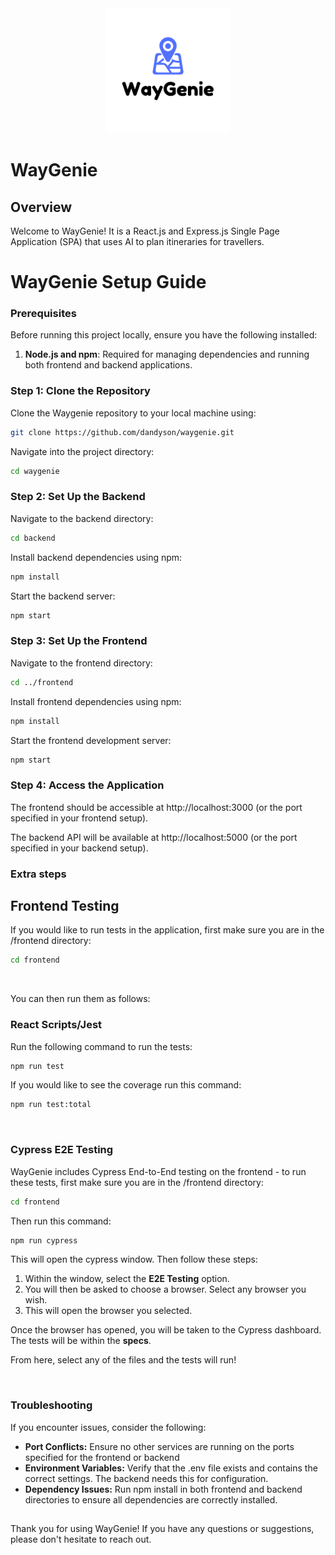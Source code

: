 <div align="center">
    <img src="frontend/public/waygenie-logo.png" alt="WayGenie Logo" width="200">
</div>

# WayGenie

## Overview

Welcome to WayGenie! It is a React.js and Express.js Single Page Application (SPA) that uses AI to plan itineraries for travellers.


# WayGenie Setup Guide

### Prerequisites

Before running this project locally, ensure you have the following installed:

1. **Node.js and npm**: Required for managing dependencies and running both frontend and backend applications.

### Step 1: Clone the Repository

Clone the Waygenie repository to your local machine using:

```bash
git clone https://github.com/dandyson/waygenie.git
```

Navigate into the project directory:

```bash
cd waygenie
```
### Step 2: Set Up the Backend

Navigate to the backend directory:

```bash
cd backend
```
Install backend dependencies using npm:

```bash
npm install
```

Start the backend server:

```bash
npm start
```

### Step 3: Set Up the Frontend

Navigate to the frontend directory:

```bash
cd ../frontend
```

Install frontend dependencies using npm:

```bash
npm install
```

Start the frontend development server:

```bash
npm start
```

### Step 4: Access the Application

The frontend should be accessible at http://localhost:3000 (or the port specified in your frontend setup).

The backend API will be available at http://localhost:5000 (or the port specified in your backend setup).

### Extra steps

## Frontend Testing

If you would like to run tests in the application, first make sure you are in the /frontend directory:

```bash
cd frontend
```
<br>

You can then run them as follows:


### **React Scripts/Jest**

Run the following command to run the tests:

```bash
npm run test
```

If you would like to see the coverage run this command:

```bash
npm run test:total
```

<br>

### **Cypress E2E Testing**

WayGenie includes Cypress End-to-End testing on the frontend - to run these tests, first make sure you are in the /frontend directory:

```bash
cd frontend
```

Then run this command:

```bash
npm run cypress
```

This will open the cypress window. Then follow these steps:

1. Within the window, select the **E2E Testing** option.
2. You will then be asked to choose a browser. Select any browser you wish.
3. This will open the browser you selected.

Once the browser has opened, you will be taken to the Cypress dashboard. The tests will be within the **specs**.

From here, select any of the files and the tests will run!

<br>


### Troubleshooting

If you encounter issues, consider the following:

- **Port Conflicts:** Ensure no other services are running on the ports specified for the frontend or backend
- **Environment Variables:** Verify that the .env file exists and contains the correct settings. The backend needs this for configuration.
- **Dependency Issues:** Run npm install in both frontend and backend directories to ensure all dependencies are correctly installed.

## 

Thank you for using WayGenie! If you have any questions or suggestions, please don't hesitate to reach out.
